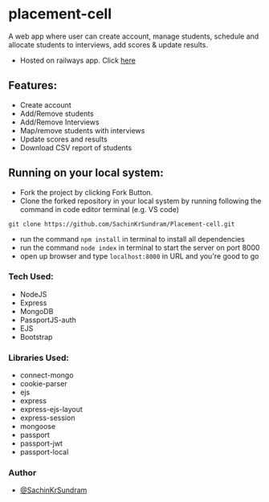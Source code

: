 # placement-cell
A web app where user can create account, manage students, schedule and allocate students to interviews, add scores & update results.
 * Hosted on railways app. Click [here](https://placement-cell-by-sachinkrsundram.up.railway.app/)

## Features:
  * Create account
  * Add/Remove students
  * Add/Remove Interviews
  * Map/remove students with interviews
  * Update scores and results
  * Download CSV report of students
  
## Running on your local system:
 * Fork the project by clicking Fork Button.
 * Clone the forked repository in your local system by running following the command in code editor terminal (e.g. VS code)
 ```
 git clone https://github.com/SachinKrSundram/Placement-cell.git
 ```
 * run the command `npm install` in terminal to install all dependencies
 * run the command `node index` in terminal to start the server on port 8000
 * open up browser and type `localhost:8000` in URL and you're good to go

### Tech Used:

 * NodeJS
 * Express
 * MongoDB
 * PassportJS-auth
 * EJS
 * Bootstrap


### Libraries Used:

 * connect-mongo
 * cookie-parser
 * ejs
 * express
 * express-ejs-layout
 * express-session
 * mongoose
 * passport
 * passport-jwt
 * passport-local


### Author

 * [@SachinKrSundram](https://github.com/SachinKrSundram/)
